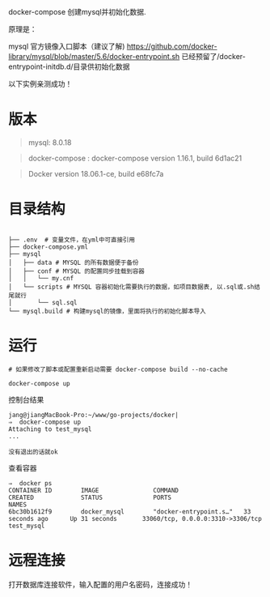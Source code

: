 docker-compose 创建mysql并初始化数据. 

原理是：

mysql 官方镜像入口脚本（建议了解) https://github.com/docker-library/mysql/blob/master/5.6/docker-entrypoint.sh
已经预留了/docker-entrypoint-initdb.d/目录供初始化数据


以下实例亲测成功！
# 版本
> mysql:  8.0.18

> docker-compose : docker-compose version 1.16.1, build 6d1ac21

> Docker version 18.06.1-ce, build e68fc7a


# 目录结构

```

├── .env  # 变量文件，在yml中可直接引用
├── docker-compose.yml
├── mysql  
│   ├── data # MYSQL 的所有数据便于备份
│   ├── conf # MYSQL 的配置同步挂载到容器
│   │   └── my.cnf  
│   └── scripts # MYSQL 容器初始化需要执行的数据，如项目数据表, 以.sql或.sh结尾就行
│       └── sql.sql
└── mysql.build # 构建mysql的镜像，里面将执行的初始化脚本导入
```

# 运行

```
# 如果修改了脚本或配置重新启动需要 docker-compose build --no-cache

docker-compose up
```
控制台结果
```
jang@jiangMacBook-Pro:~/www/go-projects/docker|
⇒  docker-compose up
Attaching to test_mysql
...

没有退出的话就ok
```

查看容器

```
⇒  docker ps
CONTAINER ID        IMAGE               COMMAND                  CREATED             STATUS              PORTS                               NAMES
6bc30b1612f9        docker_mysql        "docker-entrypoint.s…"   33 seconds ago      Up 31 seconds       33060/tcp, 0.0.0.0:3310->3306/tcp   test_mysql
```

# 远程连接
打开数据库连接软件，输入配置的用户名密码，连接成功！


